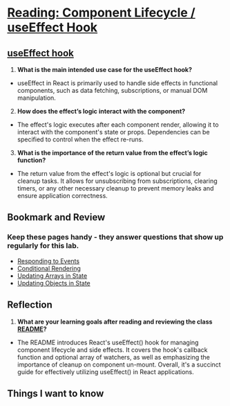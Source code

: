#  [Reading: Component Lifecycle / useEffect Hook](https://github.com/codefellows/seattle-code-javascript-401d59/tree/main/class-28)

## [useEffect hook](https://react.dev/reference/react/useEffect#reference)
1. **What is the main intended use case for the useEffect hook?**
* useEffect in React is primarily used to handle side effects in functional components, such as data fetching, subscriptions, or manual DOM manipulation.
2. **How does the effect’s logic interact with the component?**
* The effect's logic executes after each component render, allowing it to interact with the component's state or props. Dependencies can be specified to control when the effect re-runs.
3. **What is the importance of the return value from the effect’s logic function?**
* The return value from the effect's logic is optional but crucial for cleanup tasks. It allows for unsubscribing from subscriptions, clearing timers, or any other necessary cleanup to prevent memory leaks and ensure application correctness.

## Bookmark and Review
### Keep these pages handy - they answer questions that show up regularly for this lab.
* [Responding to Events](https://react.dev/learn/responding-to-events)
* [Conditional Rendering](https://react.dev/learn/conditional-rendering)
* [Updating Arrays in State](https://react.dev/learn/updating-arrays-in-state)
* [Updating Objects in State](https://react.dev/learn/updating-objects-in-state)

## Reflection
1. **What are your learning goals after reading and reviewing the class [README](https://codefellows.github.io/code-401-javascript-guide/curriculum/class-28/)?**
* The README introduces React's useEffect() hook for managing component lifecycle and side effects. It covers the hook's callback function and optional array of watchers, as well as emphasizing the importance of cleanup on component un-mount. Overall, it's a succinct guide for effectively utilizing useEffect() in React applications.

## Things I want to know






